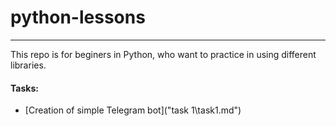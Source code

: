 # python-lessons

----

This repo is for beginers in Python, who want to practice in using different libraries.

#### Tasks:

- [Creation of simple Telegram bot]("task 1\task1.md")